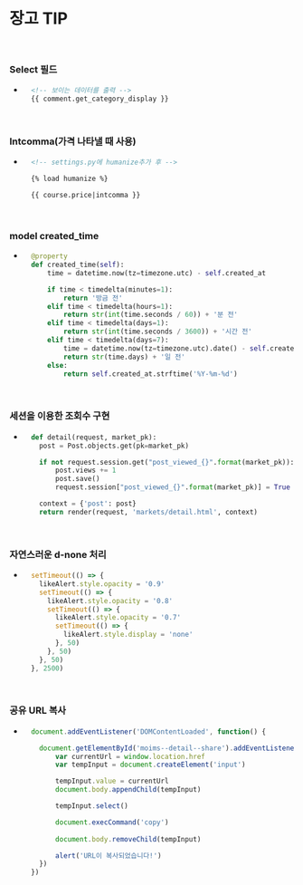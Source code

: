 # 장고 TIP

<br/>

### Select 필드
- ```html
    <!-- 보이는 데이터를 출력 -->
    {{ comment.get_category_display }}
  ```

<br/>

### Intcomma(가격 나타낼 때 사용)
- ```html
    <!-- settings.py에 humanize추가 후 -->

    {% load humanize %}

    {{ course.price|intcomma }}
  ```

<br/>

### model created_time
- ```python
    @property
    def created_time(self):
        time = datetime.now(tz=timezone.utc) - self.created_at

        if time < timedelta(minutes=1):
            return '방금 전'
        elif time < timedelta(hours=1):
            return str(int(time.seconds / 60)) + '분 전'
        elif time < timedelta(days=1):
            return str(int(time.seconds / 3600)) + '시간 전'
        elif time < timedelta(days=7):
            time = datetime.now(tz=timezone.utc).date() - self.created_at.date()
            return str(time.days) + '일 전'
        else:
            return self.created_at.strftime('%Y-%m-%d')
  ```

<br/>

### 세션을 이용한 조회수 구현
- ```python
    def detail(request, market_pk):
      post = Post.objects.get(pk=market_pk)

      if not request.session.get("post_viewed_{}".format(market_pk)):
          post.views += 1
          post.save()
          request.session["post_viewed_{}".format(market_pk)] = True

      context = {'post': post}
      return render(request, 'markets/detail.html', context)
  ```

<br/>

### 자연스러운 d-none 처리
- ```javascript
    setTimeout(() => {
      likeAlert.style.opacity = '0.9'
      setTimeout(() => {
        likeAlert.style.opacity = '0.8'
        setTimeout(() => {
          likeAlert.style.opacity = '0.7'
          setTimeout(() => {
            likeAlert.style.display = 'none'
          }, 50)
        }, 50)
      }, 50)
    }, 2500)
  ```

<br/>

### 공유 URL 복사
- ```javascript
    document.addEventListener('DOMContentLoaded', function() {

      document.getElementById('moims--detail--share').addEventListener('click', function() {
          var currentUrl = window.location.href
          var tempInput = document.createElement('input')

          tempInput.value = currentUrl
          document.body.appendChild(tempInput)

          tempInput.select()

          document.execCommand('copy')
    
          document.body.removeChild(tempInput)

          alert('URL이 복사되었습니다!')
      })
    })
  ```

